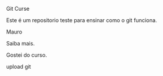 Git Curse

Este é um repositorio teste para ensinar como o git funciona.

Mauro

Saiba mais.

Gostei do curso.


upload git
